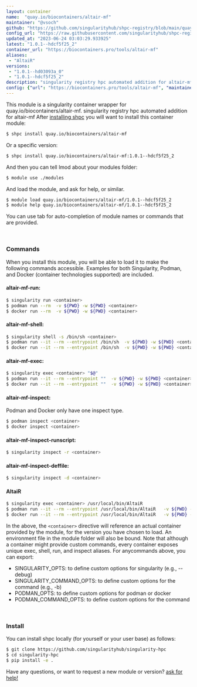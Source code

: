```yaml
---
layout: container
name:  "quay.io/biocontainers/altair-mf"
maintainer: "@vsoch"
github: "https://github.com/singularityhub/shpc-registry/blob/main/quay.io/biocontainers/altair-mf/container.yaml"
config_url: "https://raw.githubusercontent.com/singularityhub/shpc-registry/main/quay.io/biocontainers/altair-mf/container.yaml"
updated_at: "2023-06-24 03:03:29.933925"
latest: "1.0.1--hdcf5f25_2"
container_url: "https://biocontainers.pro/tools/altair-mf"
aliases:
 - "AltaiR"
versions:
 - "1.0.1--hd03093a_0"
 - "1.0.1--hdcf5f25_2"
description: "singularity registry hpc automated addition for altair-mf"
config: {"url": "https://biocontainers.pro/tools/altair-mf", "maintainer": "@vsoch", "description": "singularity registry hpc automated addition for altair-mf", "latest": {"1.0.1--hdcf5f25_2": "sha256:1f3a445851daa9ff933055eb1133b785b2219b7c9de57c188d7d0141c9bf8518"}, "tags": {"1.0.1--hd03093a_0": "sha256:ab0a68275b589ed0ddfea848e8940c3e3441f1f81228b7ec4047012fb25c008f", "1.0.1--hdcf5f25_2": "sha256:1f3a445851daa9ff933055eb1133b785b2219b7c9de57c188d7d0141c9bf8518"}, "docker": "quay.io/biocontainers/altair-mf", "aliases": {"AltaiR": "/usr/local/bin/AltaiR"}}
---
```


This module is a singularity container wrapper for quay.io/biocontainers/altair-mf.
singularity registry hpc automated addition for altair-mf
After [installing shpc](#install) you will want to install this container module:


```bash
$ shpc install quay.io/biocontainers/altair-mf
```

Or a specific version:

```bash
$ shpc install quay.io/biocontainers/altair-mf:1.0.1--hdcf5f25_2
```

And then you can tell lmod about your modules folder:

```bash
$ module use ./modules
```

And load the module, and ask for help, or similar.

```bash
$ module load quay.io/biocontainers/altair-mf/1.0.1--hdcf5f25_2
$ module help quay.io/biocontainers/altair-mf/1.0.1--hdcf5f25_2
```

You can use tab for auto-completion of module names or commands that are provided.

<br>

### Commands

When you install this module, you will be able to load it to make the following commands accessible.
Examples for both Singularity, Podman, and Docker (container technologies supported) are included.

#### altair-mf-run:

```bash
$ singularity run <container>
$ podman run --rm  -v ${PWD} -w ${PWD} <container>
$ docker run --rm  -v ${PWD} -w ${PWD} <container>
```

#### altair-mf-shell:

```bash
$ singularity shell -s /bin/sh <container>
$ podman run --it --rm --entrypoint /bin/sh  -v ${PWD} -w ${PWD} <container>
$ docker run --it --rm --entrypoint /bin/sh  -v ${PWD} -w ${PWD} <container>
```

#### altair-mf-exec:

```bash
$ singularity exec <container> "$@"
$ podman run --it --rm --entrypoint ""  -v ${PWD} -w ${PWD} <container> "$@"
$ docker run --it --rm --entrypoint ""  -v ${PWD} -w ${PWD} <container> "$@"
```

#### altair-mf-inspect:

Podman and Docker only have one inspect type.

```bash
$ podman inspect <container>
$ docker inspect <container>
```

#### altair-mf-inspect-runscript:

```bash
$ singularity inspect -r <container>
```

#### altair-mf-inspect-deffile:

```bash
$ singularity inspect -d <container>
```


#### AltaiR

```bash
$ singularity exec <container> /usr/local/bin/AltaiR
$ podman run --it --rm --entrypoint /usr/local/bin/AltaiR   -v ${PWD} -w ${PWD} <container> -c " $@"
$ docker run --it --rm --entrypoint /usr/local/bin/AltaiR   -v ${PWD} -w ${PWD} <container> -c " $@"
```



In the above, the `<container>` directive will reference an actual container provided
by the module, for the version you have chosen to load. An environment file in the
module folder will also be bound. Note that although a container
might provide custom commands, every container exposes unique exec, shell, run, and
inspect aliases. For anycommands above, you can export:

 - SINGULARITY_OPTS: to define custom options for singularity (e.g., --debug)
 - SINGULARITY_COMMAND_OPTS: to define custom options for the command (e.g., -b)
 - PODMAN_OPTS: to define custom options for podman or docker
 - PODMAN_COMMAND_OPTS: to define custom options for the command

<br>

### Install

You can install shpc locally (for yourself or your user base) as follows:

```bash
$ git clone https://github.com/singularityhub/singularity-hpc
$ cd singularity-hpc
$ pip install -e .
```

Have any questions, or want to request a new module or version? [ask for help!](https://github.com/singularityhub/singularity-hpc/issues)